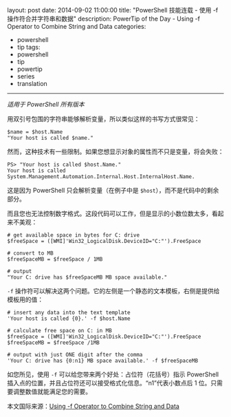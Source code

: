 ﻿layout: post
date: 2014-09-02 11:00:00
title: "PowerShell 技能连载 - 使用 -f 操作符合并字符串和数据"
description: PowerTip of the Day - Using -f Operator to Combine String and Data
categories:
- powershell
- tip
tags:
- powershell
- tip
- powertip
- series
- translation
---
_适用于 PowerShell 所有版本_

用双引号包围的字符串能够解析变量，所以类似这样的书写方式很常见：

    $name = $host.Name
    "Your host is called $name." 

然而，这种技术有一些限制。如果您想显示对象的属性而不只是变量，将会失败：

    PS> "Your host is called $host.Name."
    Your host is called System.Management.Automation.Internal.Host.InternalHost.Name. 

这是因为 PowerShell 只会解析变量（在例子中是 `$host`），而不是代码中的剩余部分。

而且您也无法控制数字格式。这段代码可以工作，但是显示的小数位数太多，看起来不美观：

    # get available space in bytes for C: drive
    $freeSpace = ([WMI]'Win32_LogicalDisk.DeviceID="C:"').FreeSpace
    
    # convert to MB
    $freeSpaceMB = $freeSpace / 1MB
    
    # output
    "Your C: drive has $freeSpaceMB MB space available." 

`-f` 操作符可以解决这两个问题。它的左侧是一个静态的文本模板，右侧是提供给模板用的值：

    # insert any data into the text template
    'Your host is called {0}.' -f $host.Name 
    
    # calculate free space on C: in MB
    $freeSpace = ([WMI]'Win32_LogicalDisk.DeviceID="C:"').FreeSpace
    $freeSpaceMB = $freeSpace /1MB
    
    # output with just ONE digit after the comma
    'Your C: drive has {0:n1} MB space available.' -f $freeSpaceMB

如您所见，使用 `-f` 可以给您带来两个好处：占位符（花括号）指示 PowerShell 插入点的位置，并且占位符还可以接受格式化信息。“n1”代表小数点后 1 位。只需要调整数值就能满足您的需要。

<!--more-->
本文国际来源：[Using -f Operator to Combine String and Data](http://powershell.com/cs/blogs/tips/archive/2014/09/02/using-f-operator-to-combine-string-and-data.aspx)
